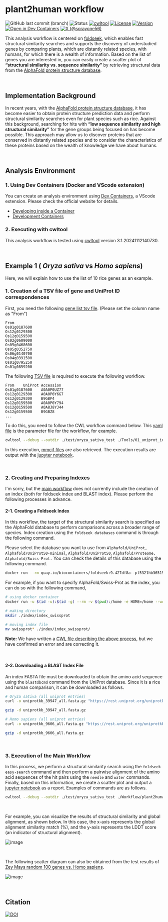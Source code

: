 # plant2human workflow

![GitHub last commit (branch)](https://img.shields.io/github/last-commit/yonesora56/plant2human/main)
![Status](https://img.shields.io/badge/status-development-yellow)
[![cwltool](https://img.shields.io/badge/cwltool-3.1.20241112140730-success)](https://github.com/common-workflow-language/cwltool/releases/tag/3.1.20241112140730)
[![License](https://img.shields.io/badge/License-MIT-blue.svg)](./LICENSE)
[![Version](https://img.shields.io/badge/version-1.0.1-brightgreen)](https://github.com/yonesora56/plant2human/releases/tag/v1.0.1)
[![Open in Dev Containers](https://img.shields.io/static/v1?label=Dev%20Containers&message=python3.11&color=blue&logo=docker)](https://github.com/yonesora56/plant2human/tree/main/.devcontainer)
[![X (@sorayone56)](https://img.shields.io/badge/X-sorayone56-black?style=flat&logo=x&logoColor=white)](https://x.com/sorayone56)


This analysis workflow is centered on [foldseek](https://github.com/steineggerlab/foldseek), which enables fast structural similarity searches and supports the discovery of understudied genes by comparing plants, which are distantly related species, with humans, for which there is a wealth of information.
Based on the list of genes you are interested in, you can easily create a scatter plot of **“structural similarity vs. sequence similarity”** by retrieving structural data from the [AlphaFold protein structure database](https://alphafold.ebi.ac.uk/).

&nbsp;

## Implementation Background

In recent years, with the [AlphaFold protein structure database](https://alphafold.ebi.ac.uk/), it has become easier to obtain protein structure prediction data and perform structural similarity searches even for plant species such as rice. Against this background, searching for hits with **“low sequence similarity and high structural similarity”** for the gene groups being focused on has become possible. This approach may allow us to discover proteins that are conserved in distantly related species and to consider the characteristics of these proteins based on the wealth of knowledge we have about humans.

&nbsp;

## Analysis Environment

### **1. Using Dev Containers (Docker and VScode extension)**

You can create an analysis environment using [Dev Containers](./.devcontainer/devcontainer.json), a VScode extension.
Please check the official website for details.
- [Developing inside a Container](https://code.visualstudio.com/docs/devcontainers/containers)
- [Development Containers](https://containers.dev/)

### **2. Executing with cwltool**

This analysis workflow is tested using [cwltool](https://github.com/common-workflow-language/cwltool) version 3.1.20241112140730.

&nbsp;

## Example 1 ( *Oryza sativa* vs *Homo sapiens*)

Here, we will explain how to use the list of 10 rice genes as an example.

### **1. Creation of a TSV file of gene and UniProt ID correspondences**

First, you need the following [gene list tsv file](./test/oryza_sativa_test/oryza_sativa_random_gene_list.tsv). (Please set the column name as "From")

```tsv
From
Os01g0187600
Os12g0129300
Os12g0159500
Os02g0609000
Os05g0468600
Os05g0352750
Os06g0140700
Os04g0391500
Os01g0795250
Os01g0859200
```

The following [TSV file](./test/oryza_sativa_test/rice_random_gene_idmapping_all.tsv) is required to execute the following workflow. 

```tsv
From	UniProt Accession
Os01g0187600	A0A0P0UZ77
Os12g0129300	A0A0P0Y6G7
Os12g0129300	B9GBP4
Os12g0159500	A0A0P0Y794
Os12g0159500	A0A8J8YJ44
Os12g0159500	B9GBZ8
...
```
To do this, you need to follow the CWL workflow command below.
This [yaml file](./job/uniprot_idmapping_job_example_os.yml) is the parameter file for the workflow, for example.

```bash
cwltool --debug --outdir ./test/oryza_sativa_test ./Tools/01_uniprot_idmapping.cwl ./job/uniprot_idmapping_job_example_os.yml
```
In this execution, [mmcif files](./test/oryza_sativa_test/rice_random_gene_mmcif) are also retrieved.
The execution results are output with the [jupyter notebook](./test/oryza_sativa_test/rice_random_gene_uniprot_idmapping.ipynb).

&nbsp;

### **2. Creating and Preparing Indexes**

I'm sorry, but the [main workflow](./Workflow/plant2human_v1.0.1.cwl) does not currently include the creation of an index (both for foldseek index and BLAST index).
Please perform the following processes in advance.

#### 2-1. Creating a Foldseek Index

In this workflow, the target of the structural similarity search is specified as the AlphaFold database to perform comparisons across a broader range of species.
Index creation using the `foldseek databases` command is through the following command.

Please select the database you want to use from `Alphafold/UniProt,` `Alphafold/UniProt50-minimal`, `Alphafold/UniProt50`, `Alphafold/Proteome,` `Alphafold/Swiss-Prot.`
You can check the details of this database using the following command.

```bash
docker run --rm quay.io/biocontainers/foldseek:9.427df8a--pl5321hb365157_1 foldseek databases --help
```

For example, if you want to specify AlphaFold/Swiss-Prot as the index, you can do so with the following command,

```bash
# using docker container
docker run -u $(id -u):$(id -g) --rm -v $(pwd):/home -e HOME=/home --workdir /home quay.io/biocontainers/foldseek:9.427df8a--pl5321hb365157_1 foldseek databases Alphafold/Swiss-Prot swissprot tmp --threads 8

# making directory
mkdir ./index/index_swissprot

# moving index file
mv swissprot* ./index/index_swissprot/
```
**Note:** We have written a [CWL file describing the above process](./Tools/02_foldseek_database.cwl), but we have confirmed an error and are correcting it.

&nbsp;

#### 2-2. Downloading a BLAST Index File

An index FASTA file must be downloaded to obtain the amino acid sequence using the `blastdbcmd` command from the UniProt database.
Since it is a rice and human comparison, it can be downloaded as follows.

```bash
# Oryza sativa (all uniprot entries)
curl -o uniprotkb_39947_all.fasta.gz "https://rest.uniprot.org/uniprotkb/stream?compressed=true&format=fasta&query=%28organism_id%3A39947%29"

gzip -d uniprotkb_39947_all.fasta.gz

# Homo sapiens (all uniprot entries)
curl -o uniprotkb_9606_all.fasta.gz "https://rest.uniprot.org/uniprotkb/stream?compressed=true&format=fasta&query=%28organism_id%3A9606%29"

gzip -d uniprotkb_9606_all.fasta.gz
```

&nbsp;

### 3. Execution of the [Main Workflow](./Workflow/plant2human_v1.0.1.cwl)

In this process, we perform a structural similarity search using the `foldseek easy-search` command and then perform a pairwise alignment of the amino acid sequences of the hit pairs using the `needle` and `water` commands.
Finally, based on this information, we create a scatter plot and output a [jupyter notebook](./test/oryza_sativa_test/plant2human_report.ipynb) as a report.
Examples of commands are as follows.

```bash
cwltool --debug --outdir ./test/oryza_sativa_test ./Workflow/plant2human.cwl ./job/plant2human_job_example_os.yml
```

&nbsp;

For example, you can visualize the results of structural similarity and global alignment, as shown below.
In this case, the x-axis represents the global alignment similarity match (%), and the y-axis represents the LDDT score (an indicator of structural alignment).

![image](./image/rice_test_scatter_plot.png)

&nbsp;

The following scatter diagram can also be obtained from the test results of [Zey Mays random 100 genes vs. Homo sapiens](./test/zea_mays_test).

![image](./image/zey_mays_scatter_plot.png)

&nbsp;

## Citation

[![DOI](https://img.shields.io/badge/DOI-10.48546%2FWORKFLOWHUB.WORKFLOW.1206.3-blue)](https://doi.org/10.48546/WORKFLOWHUB.WORKFLOW.1206.3)